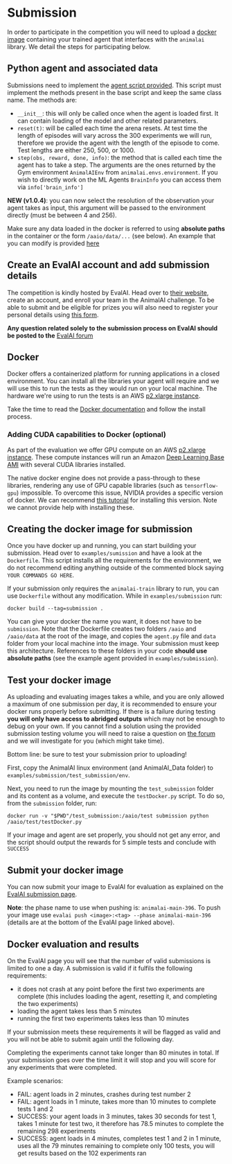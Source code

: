 # Submission

In order to participate in the competition you will need to upload a [docker image](https://docs.docker.com/get-started/) 
containing your trained agent that interfaces with the `animalai` library. We detail the steps for participating 
below.

## Python agent and associated data

Submissions need to implement the [agent script provided](https://github.com/beyretb/AnimalAI-Olympics/blob/master/agent.py). 
This script must implement the methods present in the base script and keep the same class name. The methods are:
- `__init__`: this will only be called once when the agent is loaded first. It can contain loading of the model and other 
related parameters.
- `reset(t)`: will be called each time the arena resets. At test time the length of episodes will vary across the 300 
experiments we will run, therefore we provide the agent with the length of the episode to come. Test lengths are either 250, 500, or 1000.
- `step(obs, reward, done, info)`: the method that is called each time the agent has to take a step. The arguments 
are the ones returned by the Gym environment `AnimalAIEnv` from `animalai.envs.environment`. If you wish to directly 
work on the ML Agents `BrainInfo` you can access them via `info['brain_info']`

**NEW (v1.0.4)**: you can now select the resolution of the observation your agent takes as input, this argument will be passed to the environment directly (must be between 4 and 256).

Make sure any data loaded in the docker is referred to using **absolute paths** in the container or the form `/aaio/data/...` (see below). An example that you can modify is provided [here](https://github.com/beyretb/AnimalAI-Olympics/blob/master/examples/submission/agent.py)

## Create an EvalAI account and add submission details

The competition is kindly hosted by EvalAI. Head over to [their website](https://evalai.cloudcv.org/), create an account, and enroll your team in the AnimalAI challenge. To be able to submit and be eligible for prizes you will also need to register your personal details using [this form](https://docs.google.com/forms/d/e/1FAIpQLScqcIDaCwp1Wezj-klNfahcph1V8UQ-AZqmQui7vmcqVenPKw/viewform?usp=sf_link).

**Any question related solely to the submission process on EvalAI should be posted to the** [EvalAI forum](https://evalai-forum.cloudcv.org/c/animal-ai-olympics-2019)

## Docker

Docker offers a containerized platform for running applications in a closed environment. You can install all the libraries your agent will require and we will use this to run the tests as they would run on your local machine. The hardware we're using to run the tests is an AWS [p2.xlarge instance](https://aws.amazon.com/ec2/instance-types/p2/).

Take the time to read the [Docker documentation](https://docs.docker.com/get-started/) and follow the install process.

### Adding CUDA capabilities to Docker (optional)

As part of the evaluation we offer GPU compute on an AWS 
[p2.xlarge instance](https://aws.amazon.com/ec2/instance-types/p2/). These compute instances will run an Amazon 
[Deep Learning Base AMI](https://aws.amazon.com/marketplace/pp/B077GCZ4GR) with several CUDA libraries installed. 

The native docker engine does not provide a pass-through to these libraries, rendering any use of GPU capable libraries (such as `tensorflow-gpu`) impossible. To overcome this issue, NVIDIA provides a specific version of docker. We can recommend [this tutorial](https://marmelab.com/blog/2018/03/21/using-nvidia-gpu-within-docker-container.html#installing-nvidia-docker) for installing this version. Note we cannot provide help with installing these.

## Creating the docker image for submission

Once you have docker up and running, you can start building your submission. Head over to `examples/sumission` and have a look at the `Dockerfile`. This script installs all the requirements for the environment, we do not recommend editing anything outside of the commented block saying `YOUR COMMANDS GO HERE`.

If your submission only requires the `animalai-train` library to run, you can use `Dockerfile` without any modification. While in `examples/submission` run:

```
docker build --tag=submission .
```

You can give your docker the name you want, it does not have to be `submission`. Note that the Dockerfile creates two 
folders `/aaio` and `/aaio/data` at the root of the image, and copies the `agent.py` file and `data` folder from your local machine into the image. Your submission must keep this architecture. References to these folders in 
your code **should use absolute paths** (see the example agent provided in `examples/submission`).

## Test your docker image

As uploading and evaluating images takes a while, and you are only allowed a maximum of one submission per day, it is recommended to ensure your docker runs properly before submitting. If there is a failure during testing **you will only have access to abridged outputs** which may not be enough to debug on your own. If you cannot find a solution using the provided submission testing volume you will need to raise a question on [the forum](https://evalai-forum.cloudcv.org/c/animal-ai-olympics-2019) and we will investigate for you (which might take time).

Bottom line: be sure to test your submission prior to uploading!

First, copy the AnimalAI linux environment (and AnimalAI_Data folder) to `examples/submission/test_submission/env`. 

Next, you need to  run the image by mounting the `test_submission` folder and its content as a volume, and execute the `testDocker.py` script. To do so, from the `submission` folder, run:

```
docker run -v "$PWD"/test_submission:/aaio/test submission python /aaio/test/testDocker.py 
```

If your image and agent are set properly, you should not get any error, and the script should output the rewards for 5 simple tests and conclude with `SUCCESS`

## Submit your docker image

You can now submit your image to EvalAI for evaluation as explained on the [EvalAI submission page](https://evalai.cloudcv.org/web/challenges/challenge-page/396/submission).

**Note**: the phase name to use when pushing is: `animalai-main-396`. To push your image use `evalai push <image>:<tag> --phase animalai-main-396` (details are at the bottom of the EvalAI page linked above).

## Docker evaluation and results

On the EvalAI page you will see that the number of valid submissions is limited to one a day. A submission is valid if it fulfils the following requirements:

- it does not crash at any point before the first two experiments are complete (this includes loading the agent, resetting it, and completing the two experiments)
- loading the agent takes less than 5 minutes
- running the first two experiments takes less than 10 minutes

If your submission meets these requirements it will be flagged as valid and you will not be able to submit again until the following day. 

Completing the experiments cannot take longer than 80 minutes in total. If your submission goes over the time limit it will stop and you will score for any experiments that were completed.

Example scenarios:

- FAIL: agent loads in 2 minutes, crashes during test number 2
- FAIL: agent loads in 1 minute, takes more than 10 minutes to complete tests 1 and 2
- SUCCESS: your agent loads in 3 minutes, takes 30 seconds for test 1, takes 1 minute for test two, it therefore has 78.5 minutes to complete the remaining 298 experiments
- SUCCESS: agent loads in 4 minutes, completes test 1 and 2 in 1 minute, uses all the 79 minutes remaining to complete only 100 tests, you will get results based on the 102 experiments ran
